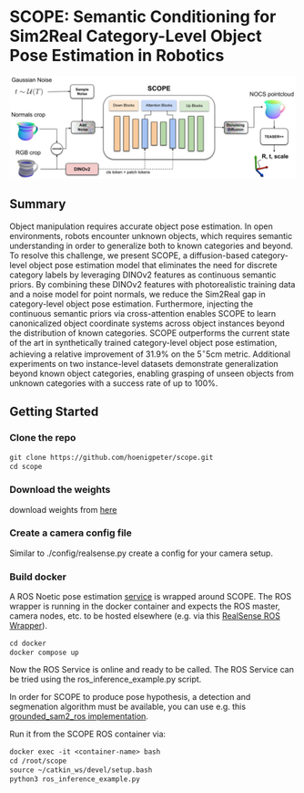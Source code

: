 # SCOPE: Semantic Conditioning for Sim2Real Category-Level Object Pose Estimation in Robotics

![Overview Image](assets/pipeline_image.jpg)  

## Summary
Object manipulation requires accurate object pose estimation. 
In open environments, robots encounter unknown objects, which requires semantic understanding in order to generalize both to known categories and beyond.
To resolve this challenge, we present SCOPE, a diffusion-based category-level object pose estimation model that eliminates the need for discrete category labels by leveraging DINOv2 features as continuous semantic priors.
By combining these DINOv2 features with photorealistic training data and a noise model for point normals, we reduce the Sim2Real gap in category-level object pose estimation.
Furthermore, injecting the continuous semantic priors via cross-attention enables SCOPE to learn canonicalized object coordinate systems across object instances beyond the distribution of known categories.
SCOPE outperforms the current state of the art in synthetically trained category-level object pose estimation, achieving a relative improvement of 31.9\% on the 5$^\circ$5cm metric.
Additional experiments on two instance-level datasets demonstrate generalization beyond known object categories, enabling grasping of unseen objects from unknown categories with a success rate of up to 100\%.

## Getting Started

### Clone the repo
```
git clone https://github.com/hoenigpeter/scope.git
cd scope
```

### Download the weights
download weights from [here](https://tucloud.tuwien.ac.at/index.php/s/NAZKFHHi66JGRs2)

### Create a camera config file
Similar to ./config/realsense.py create a config for your camera setup.

### Build docker
A ROS Noetic pose estimation [service](https://github.com/v4r-tuwien/object_detector_msgs/blob/main/srv/estimate_poses_3dbbox.srv) is wrapped around SCOPE.
The ROS wrapper is running in the docker container and expects the ROS master, camera nodes, etc. to be hosted elsewhere (e.g. via this [RealSense ROS Wrapper](https://github.com/hoenigpeter/realsense_ros_docker.git)).

```
cd docker
docker compose up
```

Now the ROS Service is online and ready to be called.
The ROS Service can be tried using the ros_inference_example.py script.

In order for SCOPE to produce pose hypothesis, a detection and segmenation algorithm must be available, you can use e.g. this [grounded_sam2_ros implementation](https://github.com/v4r-tuwien/grounded_sam2_ros).

Run it from the SCOPE ROS container via:

```
docker exec -it <container-name> bash
cd /root/scope
source ~/catkin_ws/devel/setup.bash
python3 ros_inference_example.py
```
